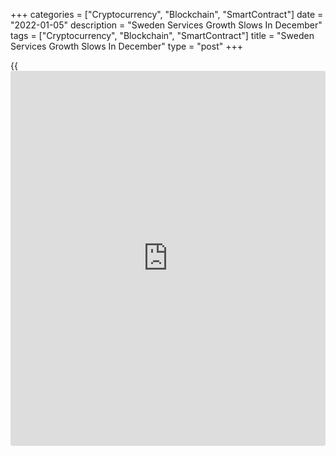 +++
categories = ["Cryptocurrency", "Blockchain", "SmartContract"]
date = "2022-01-05"
description = "Sweden Services Growth Slows In December"
tags = ["Cryptocurrency", "Blockchain", "SmartContract"]
title = "Sweden Services Growth Slows In December"
type = "post"
+++

{{<iframe id="large-banner" src="https://www.bounty.group/#slide=10.0" width="100%" height="600" scrolling="no" style="border: 0px solid rgb(216, 221, 230); border-radius: 3px;">}}

Sweden's services sector expanded at a softer pace in December, survey
data from Swedbank and the logistics association Silf showed on
Wednesday.

The purchasing managers' index for the services sector fell to 67.3 in
December from 68.7 in November. Any reading above 50 indicates expansion
in the sector.

"The service [economy][1] continues to show a surprisingly high level of
activity and so far the spread of omicrons and the introduction of new
restrictions have not left any major negative imprints in the operations
of the larger service companies, but the downside risks have increased,"
Swedbank analyst Jorgen Kennemar said.

Among the sub-indices, the largest negative contribution to the decline
came from delivery time and order intake, while employment increased.

Suppliers' input goods prices declined for the second straight month in
December.

The composite PMI, which combines manufacturing and services, rose to
65.8 in December from 67.1 in the previous month.

For comments and feedback [contact](https://www.playgroundfx.com/contact/): editorial@rtt[news](https://www.letsplayfx.com/blog/forex-news-website/).com

[Economic News][1]

 **What parts of the world are seeing the best (and worst) economic
performances lately? Click[here][2] to check out our [Econ Scorecard][2]
and find out! See up-to-the-moment [ranking](https://www.playgroundfx.com/blog/crypto-exchange-ranking/)s for the best and worst
performers in [GDP][3], [unemployment rate][4], [inflation][2] and much
more.**

   1. www.rtt[news](https://www.letsplayfx.com/blog/forex-news-website/).com/Content/EconomicNews.aspx
   2. www.rtt[news](https://www.letsplayfx.com/blog/forex-news-website/).com/economic-scorecard/world-rank/CPI/highest-performance.aspx
   3. www.rtt[news](https://www.letsplayfx.com/blog/forex-news-website/).com/economic-scorecard/world-rank/GDP/highest-performance.aspx
   4. www.rtt[news](https://www.letsplayfx.com/blog/forex-news-website/).com/economic-scorecard/world-rank/unemployment-rate/lowest-performance.aspx